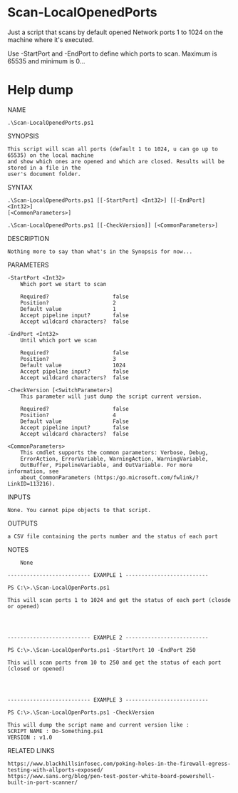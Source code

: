 # Scan-LocalOpenedPorts

Just a script that scans by default opened Network ports 1 to 1024 on the machine where it's executed.

Use -StartPort and -EndPort to define which ports to scan. Maximum is 65535 and minimum is 0...

# Help dump


NAME

    .\Scan-LocalOpenedPorts.ps1
    
SYNOPSIS

    This script will scan all ports (default 1 to 1024, u can go up to 65535) on the local machine
    and show which ones are opened and which are closed. Results will be stored in a file in the
    user's document folder.
    
    
SYNTAX

    .\Scan-LocalOpenedPorts.ps1 [[-StartPort] <Int32>] [[-EndPort] <Int32>] 
    [<CommonParameters>]
    
    .\Scan-LocalOpenedPorts.ps1 [[-CheckVersion]] [<CommonParameters>]
    
    
DESCRIPTION

    Nothing more to say than what's in the Synopsis for now...
    

PARAMETERS

    -StartPort <Int32>
        Which port we start to scan
        
        Required?                    false
        Position?                    2
        Default value                1
        Accept pipeline input?       false
        Accept wildcard characters?  false
        
    -EndPort <Int32>
        Until which port we scan
        
        Required?                    false
        Position?                    3
        Default value                1024
        Accept pipeline input?       false
        Accept wildcard characters?  false
        
    -CheckVersion [<SwitchParameter>]
        This parameter will just dump the script current version.
        
        Required?                    false
        Position?                    4
        Default value                False
        Accept pipeline input?       false
        Accept wildcard characters?  false
        
    <CommonParameters>
        This cmdlet supports the common parameters: Verbose, Debug,
        ErrorAction, ErrorVariable, WarningAction, WarningVariable,
        OutBuffer, PipelineVariable, and OutVariable. For more information, see 
        about_CommonParameters (https:/go.microsoft.com/fwlink/?LinkID=113216). 
    
INPUTS

    None. You cannot pipe objects to that script.
    
    
OUTPUTS

    a CSV file containing the ports number and the status of each port
    
    
NOTES
    
    
        None
    
    -------------------------- EXAMPLE 1 --------------------------
    
    PS C:\>.\Scan-LocalOpenPorts.ps1
    
    This will scan ports 1 to 1024 and get the status of each port (closde or opened)
    
    
    
    
    -------------------------- EXAMPLE 2 --------------------------
    
    PS C:\>.\Scan-LocalOpenPorts.ps1 -StartPort 10 -EndPort 250
    
    This will scan ports from 10 to 250 and get the status of each port (closed or opened)
    
    
    
    
    -------------------------- EXAMPLE 3 --------------------------
    
    PS C:\>.\Scan-LocalOpenPorts.ps1 -CheckVersion
    
    This will dump the script name and current version like :
    SCRIPT NAME : Do-Something.ps1
    VERSION : v1.0
    
    
    
    
    
RELATED LINKS

    https://www.blackhillsinfosec.com/poking-holes-in-the-firewall-egress-testing-with-allports-exposed/
    https://www.sans.org/blog/pen-test-poster-white-board-powershell-built-in-port-scanner/
